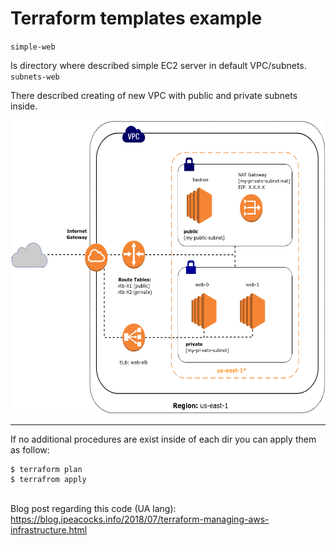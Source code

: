 # Terraform templates example

`simple-web`

Is directory where described simple EC2 server in default VPC/subnets.
\
`subnets-web`

There described creating of new VPC with public and private subnets inside.

<p align="left">
  <img src="schemes/subnets-web-schema.png" width="600" height="470"/>
</p>

-----
If no additional procedures are exist inside of each dir you can apply them as follow:

```
$ terraform plan
$ terrafrom apply
```
\
Blog post regarding this code (UA lang): https://blog.ipeacocks.info/2018/07/terraform-managing-aws-infrastructure.html
